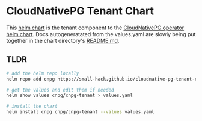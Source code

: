 # CloudNativePG Tenant Chart

This [helm chart](https://small-hack.github.io/cloudnative-pg-tenant-chart/) is the tenant component to the [CloudNativePG operator helm chart](https://github.com/cloudnative-pg/charts). Docs autogeneratated from the values.yaml are slowly being put together in the chart directory's [README.md](https://github.com/small-hack/cloudnative-pg-tenant-chart/tree/main/charts/cloudnative-pg-tenant#readme).

## TLDR

```bash
# add the helm repo locally
helm repo add cnpg https://small-hack.github.io/cloudnative-pg-tenant-chart

# get the values and edit them if needed
helm show values cnpg/cnpg-tenant > values.yaml

# install the chart
helm install cnpg cnpg/cnpg-tenant --values values.yaml
```
